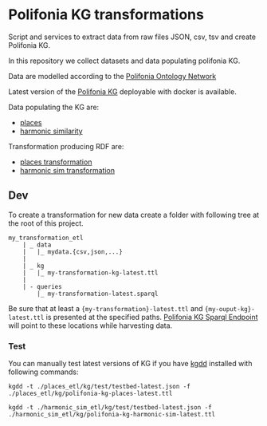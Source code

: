 # Polifonia KG transformations

Script and services to extract data from raw files JSON, csv, tsv and create Polifonia KG.

In this repository we collect datasets and data populating polifonia KG.


Data are modelled according to the [Polifonia Ontology Network](https://github.com/polifonia-project/ON)

Latest version of the [Polifonia KG](https://github.com/polifonia-project/kg_sparql_endpoint) deployable with docker is available.


Data populating the KG are:

- [places](places_etl/kg/polifonia-kg-places-latest.ttl)
- [harmonic similarity](harmonic_sim_etl/kg/polifonia-kg-harmonic-sim-latest.ttl)

Transformation producing RDF are:

- [places transformation](places_etl/queries/places-latest.sparql)
- [harmonic sim transformation](harmonic_sim_etl/queries/harmonic-similarity-latest.sparql)


## Dev

To create a transformation for new data create a folder with following tree at the root of this project.

```
my_transformation_etl
    | _ data
    |   |_ mydata.{csv,json,...}
    |
    | _ kg
    |   |_ my-transformation-kg-latest.ttl
    |
    | - queries
        |_ my-transformation-latest.sparql
```

Be sure that at least a `{my-transformation}-latest.ttl` and `{my-ouput-kg}-latest.ttl` is presented at the specified paths.
[Polifonia KG Sparql Endpoint](https://github.com/polifonia-project/kg_sparql_endpoint) will point to these locations while harvesting data.


### Test

You can manually test latest versions of KG if you have [kgdd](https://github.com/ccolonna/kgdd) installed with following commands:

`kgdd -t ./places_etl/kg/test/testbed-latest.json -f ./places_etl/kg/polifonia-kg-places-latest.ttl`

`kgdd -t ./harmonic_sim_etl/kg/test/testbed-latest.json -f ./harmonic_sim_etl/kg/polifonia-kg-harmonic-sim-latest.ttl`


